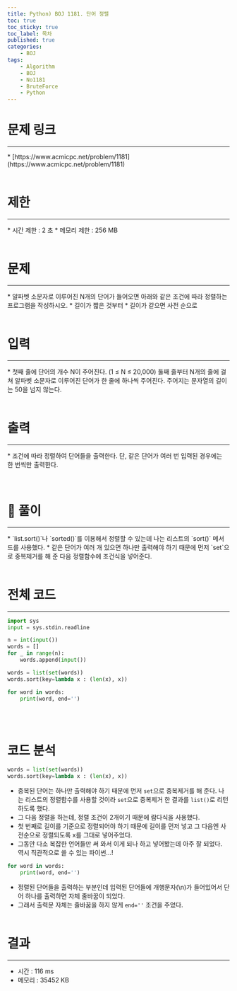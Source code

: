 ```yaml
---
title: Python) BOJ 1181. 단어 정렬
toc: true
toc_sticky: true
toc_label: 목차
published: true
categories:
    - BOJ
tags:
    - Algorithm
    - BOJ
    - No1181
    - BruteForce
    - Python
---
```


# 문제 링크
<hr>
* [https://www.acmicpc.net/problem/1181](https://www.acmicpc.net/problem/1181)<br><br>
 
# 제한
<hr>
* 시간 제한 : 2 초
* 메모리 제한 : 256 MB<br><br>

# 문제
<hr>
* 알파벳 소문자로 이루어진 N개의 단어가 들어오면 아래와 같은 조건에 따라 정렬하는 프로그램을 작성하시오.
    * 길이가 짧은 것부터
    * 길이가 같으면 사전 순으로<br><br>

# 입력
<hr>
* 첫째 줄에 단어의 개수 N이 주어진다. (1 ≤ N ≤ 20,000) 둘째 줄부터 N개의 줄에 걸쳐 알파벳 소문자로 이루어진 단어가 한 줄에 하나씩 주어진다. 주어지는 문자열의 길이는 50을 넘지 않는다.<br><br>

# 출력
<hr>
* 조건에 따라 정렬하여 단어들을 출력한다. 단, 같은 단어가 여러 번 입력된 경우에는 한 번씩만 출력한다.<br><br><br>

# 👀 풀이
<hr>
* `list.sort()`나 `sorted()`를 이용해서 정렬할 수 있는데 나는 리스트의 `sort()` 메서드를 사용했다.
* 같은 단어가 여러 개 있으면 하나만 출력해야 하기 때문에 먼저 `set`으로 중복제거를 해 준 다음 정렬함수에 조건식을 넣어준다.<br><br>
  
# 전체 코드
<hr>

```python
import sys
input = sys.stdin.readline

n = int(input())
words = []
for _ in range(n):
    words.append(input())

words = list(set(words))
words.sort(key=lambda x : (len(x), x))

for word in words:
    print(word, end='')
```
<br><br>

# 코드 분석

```python
words = list(set(words))
words.sort(key=lambda x : (len(x), x))
```

* 중복된 단어는 하나만 출력해야 하기 때문에 먼저 `set`으로 중복제거를 해 준다. 나는 리스트의 정렬함수를 사용할 것이라 `set`으로 중복제거 한 결과를 `list()`로 리턴하도록 했다.
* 그 다음 정렬을 하는데, 정렬 조건이 2개이기 때문에 람다식을 사용했다. 
* 첫 번째로 길이를 기준으로 정렬되어야 하기 때문에 길이를 먼저 넣고 그 다음엔 사전순으로 정렬되도록 x를 그대로 넣어주었다. 
* 그동안 다소 복잡한 언어들만 써 와서 이게 되나 하고 넣어봤는데 아주 잘 되었다. 역시 직관적으로 쓸 수 있는 파이썬...!

```python
for word in words:
    print(word, end='')
```

* 정렬된 단어들을 출력하는 부분인데 입력된 단어들에 개행문자(\n)가 들어있어서 단어 하나를 출력하면 자체 줄바꿈이 되었다.
* 그래서 출력문 자체는 줄바꿈을 하지 않게 `end=''` 조건을 주었다.<br><br>

# 결과 
<hr>

 * 시간 : 116 ms
 * 메모리 : 35452 KB<br><br>
